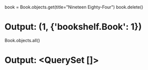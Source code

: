 book = Book.objects.get(title="Nineteen Eighty-Four")
book.delete()
# Output: (1, {'bookshelf.Book': 1})

Book.objects.all()
# Output: <QuerySet []>

